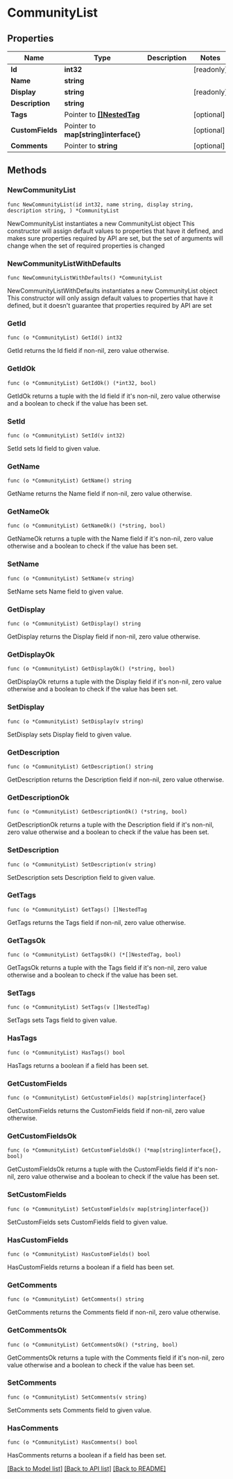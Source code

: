 # CommunityList

## Properties

Name | Type | Description | Notes
------------ | ------------- | ------------- | -------------
**Id** | **int32** |  | [readonly] 
**Name** | **string** |  | 
**Display** | **string** |  | [readonly] 
**Description** | **string** |  | 
**Tags** | Pointer to [**[]NestedTag**](NestedTag.md) |  | [optional] 
**CustomFields** | Pointer to **map[string]interface{}** |  | [optional] 
**Comments** | Pointer to **string** |  | [optional] 

## Methods

### NewCommunityList

`func NewCommunityList(id int32, name string, display string, description string, ) *CommunityList`

NewCommunityList instantiates a new CommunityList object
This constructor will assign default values to properties that have it defined,
and makes sure properties required by API are set, but the set of arguments
will change when the set of required properties is changed

### NewCommunityListWithDefaults

`func NewCommunityListWithDefaults() *CommunityList`

NewCommunityListWithDefaults instantiates a new CommunityList object
This constructor will only assign default values to properties that have it defined,
but it doesn't guarantee that properties required by API are set

### GetId

`func (o *CommunityList) GetId() int32`

GetId returns the Id field if non-nil, zero value otherwise.

### GetIdOk

`func (o *CommunityList) GetIdOk() (*int32, bool)`

GetIdOk returns a tuple with the Id field if it's non-nil, zero value otherwise
and a boolean to check if the value has been set.

### SetId

`func (o *CommunityList) SetId(v int32)`

SetId sets Id field to given value.


### GetName

`func (o *CommunityList) GetName() string`

GetName returns the Name field if non-nil, zero value otherwise.

### GetNameOk

`func (o *CommunityList) GetNameOk() (*string, bool)`

GetNameOk returns a tuple with the Name field if it's non-nil, zero value otherwise
and a boolean to check if the value has been set.

### SetName

`func (o *CommunityList) SetName(v string)`

SetName sets Name field to given value.


### GetDisplay

`func (o *CommunityList) GetDisplay() string`

GetDisplay returns the Display field if non-nil, zero value otherwise.

### GetDisplayOk

`func (o *CommunityList) GetDisplayOk() (*string, bool)`

GetDisplayOk returns a tuple with the Display field if it's non-nil, zero value otherwise
and a boolean to check if the value has been set.

### SetDisplay

`func (o *CommunityList) SetDisplay(v string)`

SetDisplay sets Display field to given value.


### GetDescription

`func (o *CommunityList) GetDescription() string`

GetDescription returns the Description field if non-nil, zero value otherwise.

### GetDescriptionOk

`func (o *CommunityList) GetDescriptionOk() (*string, bool)`

GetDescriptionOk returns a tuple with the Description field if it's non-nil, zero value otherwise
and a boolean to check if the value has been set.

### SetDescription

`func (o *CommunityList) SetDescription(v string)`

SetDescription sets Description field to given value.


### GetTags

`func (o *CommunityList) GetTags() []NestedTag`

GetTags returns the Tags field if non-nil, zero value otherwise.

### GetTagsOk

`func (o *CommunityList) GetTagsOk() (*[]NestedTag, bool)`

GetTagsOk returns a tuple with the Tags field if it's non-nil, zero value otherwise
and a boolean to check if the value has been set.

### SetTags

`func (o *CommunityList) SetTags(v []NestedTag)`

SetTags sets Tags field to given value.

### HasTags

`func (o *CommunityList) HasTags() bool`

HasTags returns a boolean if a field has been set.

### GetCustomFields

`func (o *CommunityList) GetCustomFields() map[string]interface{}`

GetCustomFields returns the CustomFields field if non-nil, zero value otherwise.

### GetCustomFieldsOk

`func (o *CommunityList) GetCustomFieldsOk() (*map[string]interface{}, bool)`

GetCustomFieldsOk returns a tuple with the CustomFields field if it's non-nil, zero value otherwise
and a boolean to check if the value has been set.

### SetCustomFields

`func (o *CommunityList) SetCustomFields(v map[string]interface{})`

SetCustomFields sets CustomFields field to given value.

### HasCustomFields

`func (o *CommunityList) HasCustomFields() bool`

HasCustomFields returns a boolean if a field has been set.

### GetComments

`func (o *CommunityList) GetComments() string`

GetComments returns the Comments field if non-nil, zero value otherwise.

### GetCommentsOk

`func (o *CommunityList) GetCommentsOk() (*string, bool)`

GetCommentsOk returns a tuple with the Comments field if it's non-nil, zero value otherwise
and a boolean to check if the value has been set.

### SetComments

`func (o *CommunityList) SetComments(v string)`

SetComments sets Comments field to given value.

### HasComments

`func (o *CommunityList) HasComments() bool`

HasComments returns a boolean if a field has been set.


[[Back to Model list]](../README.md#documentation-for-models) [[Back to API list]](../README.md#documentation-for-api-endpoints) [[Back to README]](../README.md)


